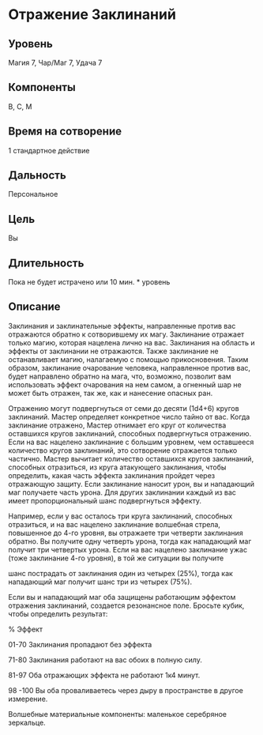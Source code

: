 # Отражение Заклинаний

## Уровень
Магия 7, Чар/Маг 7, Удача 7
## Компоненты
В, С, М
## Время на сотворение
1 стандартное действие
## Дальность
Персональное
## Цель
Вы
## Длительность
Пока не будет истрачено или 10 мин. * уровень
## Описание
Заклинания и заклинательные эффекты, направленные против вас отражаются обратно к сотворившему их магу. Заклинание отражает только магию, которая нацелена лично на вас. Заклинания на область и эффекты от заклинании не отражаются. Также заклинание не останавливает магию, налагаемую с помощью прикосновения. Таким образом, заклинание очарование человека, направленное против вас, будет направлено обратно на мага, что, возможно, позволит вам использовать эффект очарования на нем самом, а огненный шар не может быть отражен, так же, как и нанесение опасных ран.

Отражению могут подвергнуться от семи до десяти (1d4+6) кругов заклинаний. Мастер определяет конкретное число тайно от вас. Когда заклинание отражено, Мастер отнимает его круг от количества оставшихся кругов заклинаний, способных подвергнуться отражению. Если на вас нацелено заклинание с большим уровнем, чем оставшееся количество кругов заклинаний, это сотворение отражается только частично. Мастер вычитает количество оставшихся кругов заклинаний, способных отразиться, из круга атакующего заклинания, чтобы определить, какая часть эффекта заклинания пройдет через отражающую защиту. Если заклинание наносит урон, вы и нападающий маг получаете часть урона. Для других заклинании каждый из вас имеет пропорциональный шанс подвергнуться эффекту.

Например, если у вас осталось три круга заклинаний, способных отразиться, и на вас нацелено заклинание волшебная стрела, повышенное до 4-го уровня, вы отражаете три четверти заклинания обратно. Вы получите одну четверть урона, тогда как нападающий маг получит три четвертых урона. Если на вас нацелено заклинание ужас (тоже заклинание 4-го уровня), в той же ситуации вы получите

шанс пострадать от заклинания один из четырех (25%), тогда как нападающий маг получит шанс три из четырех (75%).

Если вы и нападающий маг оба защищены работающим эффектом отражения заклинаний, создается резонансное поле. Бросьте кубик, чтобы определить результат:

% Эффект

01-70 Заклинания пропадают без эффекта

71-80 Заклинания работают на вас обоих в полную силу.

81-97 Оба отражающих эффекта не работают 1к4 минут.

98 -100 Вы оба проваливаетесь через дыру в пространстве в другое измерение.

Волшебные материальные компоненты: маленькое серебряное зеркальце.